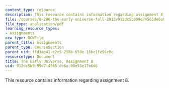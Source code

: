 ```yaml
---
content_type: resource
description: This resource contains information regarding assignment 8.
file: /courses/8-286-the-early-universe-fall-2013/912dc5b999d74565de6a00e53e17e6d6_MIT8_286F13_ps8.pdf
file_type: application/pdf
learning_resource_types:
- Assignments
ocw_type: OCWFile
parent_title: Assignments
parent_type: CourseSection
parent_uid: ffd3ae41-e2e5-258b-659e-16bc1fe96c0c
resourcetype: Document
title: The Early Universe, Assignment 8
uid: 912dc5b9-99d7-4565-de6a-00e53e17e6d6
---
```

This resource contains information regarding assignment 8.